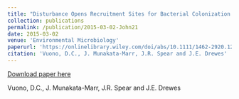 ```yaml
---
title: "Disturbance Opens Recruitment Sites for Bacterial Colonization in Activated Sludge"
collection: publications
permalink: /publication/2015-03-02-John21
date: 2015-03-02
venue: 'Environmental Microbiology'
paperurl: 'https://onlinelibrary.wiley.com/doi/abs/10.1111/1462-2920.12824'
citation: 'Vuono, D.C., J. Munakata-Marr, J.R. Spear and J.E. Drewes'
---
```


<a href='https://onlinelibrary.wiley.com/doi/abs/10.1111/1462-2920.12824'>Download paper here</a>

 Vuono, D.C., J. Munakata-Marr, J.R. Spear and J.E. Drewes
